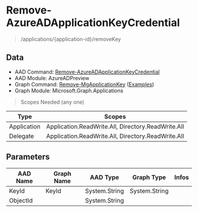 # Remove-AzureADApplicationKeyCredential

> /applications/{application-id}/removeKey

## Data

+ AAD Command: [Remove-AzureADApplicationKeyCredential](https://docs.microsoft.com/en-us/powershell/module/AzureAD/Remove-AzureADApplicationKeyCredential?view=azureadps-2.0-preview)
+ AAD Module: AzureADPreview
+ Graph Command: [Remove-MgApplicationKey](https://docs.microsoft.com/en-us/powershell/module/Microsoft.Graph.Applications/Remove-MgApplicationKey) ([Examples](https://github.com/orgs/msgraph/discussions?discussions_q=Remove-MgApplicationKey))
+ Graph Module: Microsoft.Graph.Applications

> Scopes Needed (any one)

|Type|Scopes|
|---|---|
|Application|Application.ReadWrite.All, Directory.ReadWrite.All|
|Delegate|Application.ReadWrite.All, Directory.ReadWrite.All|

## Parameters

|AAD Name|Graph Name|AAD Type|Graph Type|Infos|
|---|---|---|---|---|
|KeyId|KeyId|System.String|System.String||
|ObjectId||System.String|||

